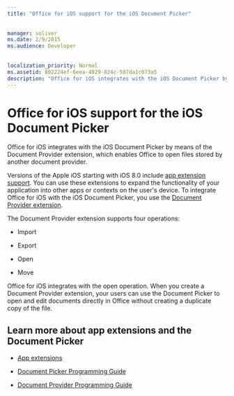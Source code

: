 ```yaml
---
title: "Office for iOS support for the iOS Document Picker"
 
 
manager: soliver
ms.date: 2/9/2015
ms.audience: Developer
 
 
localization_priority: Normal
ms.assetid: 802224ef-6eea-4929-824c-507da1c073a5
description: "Office for iOS integrates with the iOS Document Picker by means of the Document Provider extension, which enables Office to open files stored by another document provider."
---
```


# Office for iOS support for the iOS Document Picker

Office for iOS integrates with the iOS Document Picker by means of the Document Provider extension, which enables Office to open files stored by another document provider.
  
Versions of the Apple iOS starting with iOS 8.0 include [app extension support](https://developer.apple.com/library/prerelease/ios/documentation/General/Conceptual/ExtensibilityPG/index.mdl#//apple_ref/doc/uid/TP40014214-CH20-SW1). You can use these extensions to expand the functionality of your application into other apps or contexts on the user's device. To integrate Office for iOS with the iOS Document Picker, you use the [Document Provider extension](https://developer.apple.com/library/prerelease/ios/documentation/General/Conceptual/ExtensibilityPG/FileProvider.mdl).
  
The Document Provider extension supports four operations:
  
- Import
    
- Export
    
- Open
    
- Move
    
Office for iOS integrates with the open operation. When you create a Document Provider extension, your users can use the Document Picker to open and edit documents directly in Office without creating a duplicate copy of the file.
  
## Learn more about app extensions and the Document Picker
<a name="bk_addresources"> </a>

- [App extensions](https://developer.apple.com/library/prerelease/ios/documentation/General/Conceptual/ExtensibilityPG/index.mdl#//apple_ref/doc/uid/TP40014214-CH20-SW1)
    
- [Document Picker Programming Guide](https://developer.apple.com/library/prerelease/ios/documentation/FileManagement/Conceptual/DocumentPickerProgrammingGuide/Introduction/Introduction.mdl)
    
- [Document Provider Programming Guide](https://developer.apple.com/library/prerelease/ios/documentation/General/Conceptual/ExtensibilityPG/FileProvider.mdl)
    

